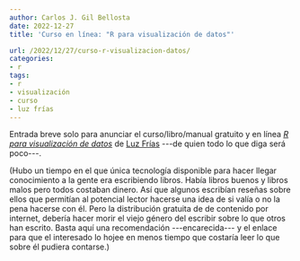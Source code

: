 ```yaml
---
author: Carlos J. Gil Bellosta
date: 2022-12-27
title: 'Curso en línea: "R para visualización de datos"'

url: /2022/12/27/curso-r-visualizacion-datos/
categories:
- r
tags:
- r
- visualización
- curso
- luz frías
---
```


Entrada breve solo para anunciar el curso/libro/manual gratuito y en línea
[_R para visualización de datos_](https://rdataviz.luzfrias.com/)
de
[Luz Frías](https://twitter.com/koldLight)
---de quien todo lo que diga será poco---.

(Hubo un tiempo en el que única tecnología disponible para hacer llegar conocimiento a la gente era escribiendo libros. Había libros buenos y libros malos pero todos costaban dinero. Así que algunos escribían reseñas sobre ellos que permitían al potencial lector hacerse una idea de si valía o no la pena hacerse con él. Pero la distribución gratuita de de contenido por internet, debería hacer morir el viejo género del escribir sobre lo que otros han escrito. Basta aquí una recomendación ---encarecida--- y el enlace para que el interesado lo hojee en menos tiempo que costaría leer lo que sobre él pudiera contarse.)